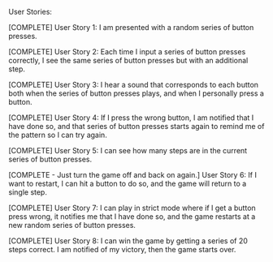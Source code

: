 User Stories:

[COMPLETE] User Story 1: I am presented with a random series of button presses.

[COMPLETE] User Story 2: Each time I input a series of button presses correctly, I see the same series of button presses but with an additional step.

[COMPLETE] User Story 3: I hear a sound that corresponds to each button both when the series of button presses plays, and when I personally press a button.

[COMPLETE] User Story 4: If I press the wrong button, I am notified that I have done so, and that series of button presses starts again to remind me of the pattern so I can try again.

[COMPLETE] User Story 5: I can see how many steps are in the current series of button presses.

[COMPLETE - Just turn the game off and back on again.] User Story 6: If I want to restart, I can hit a button to do so, and the game will return to a single step.

[COMPLETE] User Story 7: I can play in strict mode where if I get a button press wrong, it notifies me that I have done so, and the game restarts at a new random series of button presses.

[COMPLETE] User Story 8: I can win the game by getting a series of 20 steps correct. I am notified of my victory, then the game starts over.
